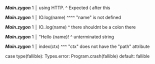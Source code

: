 
   _____Main.zygon_____
1 │ using HTTP.
               ^ Expected ( after this

   _____Main.zygon_____
1 │ IO.log(name)
           ^^^^ "name" is not defined

   _____Main.zygon_____
1 │ IO..log(name)
       ^ there shouldnt be a colon there

   _____Main.zygon_____
1 │ "Hello {name}!
                  ^ unterminated string

   _____Main.zygon_____
1 │ index(ctx)
          ^^^ "ctx" does not have the "path" attribute

case type(fallible):
    Types.error: Program.crash(fallible)
    default: fallible

